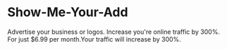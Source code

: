 # Show-Me-Your-Add
Advertise your business or logos. Increase you're online traffic by 300%. For just $6.99 per month.Your traffic will increase by 300%.
